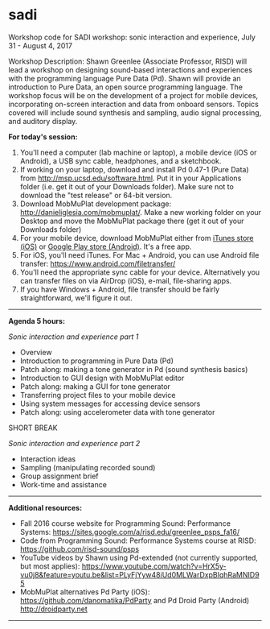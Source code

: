 # sadi

Workshop code for SADI workshop: sonic interaction and experience, July 31 - August 4, 2017

Workshop Description:
Shawn Greenlee (Associate Professor, RISD) will lead a workshop on designing sound-based interactions and experiences with the programming language Pure Data (Pd).  Shawn will provide an introduction to Pure Data, an open source programming language.  The workshop focus will be on the development of a project for mobile devices, incorporating on-screen interaction and data from onboard sensors. Topics covered will include sound synthesis and sampling, audio signal processing, and auditory display.

**For today's session:**

1. You'll need a computer (lab machine or laptop), a mobile device (iOS or Android), a USB sync cable, headphones, and a sketchbook.
2. If working on your laptop, download and install Pd 0.47-1 (Pure Data) from <a href="http://msp.ucsd.edu/software.html" target="_blank">http://msp.ucsd.edu/software.html</a>.  Put it in your Applications folder (i.e. get it out of your Downloads folder).  Make sure not to download the "test release" or 64-bit version.
3. Download MobMuPlat development package: <a href="http://danieliglesia.com/mobmuplat/" target="_blank">http://danieliglesia.com/mobmuplat/</a>. Make a new working folder on your Desktop and move the MobMuPlat package there (get it out of your Downloads folder)
4. For your mobile device, download MobMuPlat either from <a href="https://itunes.apple.com/kr/app/mobmuplat/id597679399?mt=8" target="_blank">iTunes store (iOS)</a> or <a href="https://play.google.com/store/apps/details?id=com.iglesiaintermedia.mobmuplat" target="_blank">Google Play store (Android)</a>.  It's a free app.
5. For iOS, you'll need iTunes.  For Mac + Android, you can use Android file transfer:  <a href="https://www.android.com/filetransfer/" target="_blank">https://www.android.com/filetransfer/</a>  
6. You'll need the appropriate sync cable for your device.  Alternatively you can transfer files on via AirDrop (iOS), e-mail, file-sharing apps.
7. If you have Windows + Android, file transfer should be fairly straightforward, we'll figure it out.

---

**Agenda 5 hours:**

*Sonic interaction and experience part 1*
* Overview
* Introduction to programming in Pure Data (Pd)
* Patch along: making a tone generator in Pd (sound synthesis basics)
* Introduction to GUI design with MobMuPlat editor
* Patch along: making a GUI for tone generator
* Transferring project files to your mobile device
* Using system messages for accessing device sensors
* Patch along: using accelerometer data with tone generator

SHORT BREAK

*Sonic interaction and experience part 2*
* Interaction ideas
* Sampling (manipulating recorded sound)
* Group assignment brief
* Work-time and assistance

---

**Additional resources:**

* Fall 2016 course website for Programming Sound: Performance Systems:  <a href="https://sites.google.com/a/risd.edu/greenlee_psps_fa16/" target="_blank">https://sites.google.com/a/risd.edu/greenlee_psps_fa16/</a>  
* Code from Programming Sound: Performance Systems course at RISD:  <a href="https://github.com/risd-sound/psps" target="_blank">https://github.com/risd-sound/psps</a>  
* YouTube videos by Shawn using Pd-extended (not currently supported, but most applies): https://www.youtube.com/watch?v=HrX5y-vu0j8&feature=youtu.be&list=PLyFjYyw48iUd0MLWarDxpBIqhRaMNID95
* MobMuPlat alternatives Pd Party (iOS): https://github.com/danomatika/PdParty and Pd Droid Party (Android) http://droidparty.net

---
